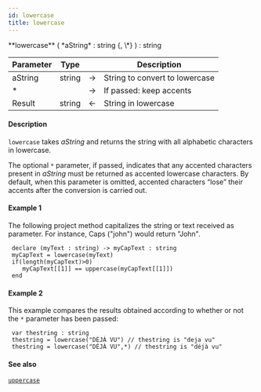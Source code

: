 ```yaml
---
id: lowercase
title: lowercase
---
```


<!-- REF #_command_.lowercase.Syntax -->**lowercase** ( *aString* : string {, \*} ) : string<!-- END REF -->


<!-- REF #_command_.lowercase.Params -->
|Parameter|Type||Description|
|---------|--- |:---:|------|
|aString|string|&#8594;|String to convert to lowercase|
|*||&#8594;|If passed: keep accents|
|Result|string|&#8592;|String in lowercase|<!-- END REF -->

#### Description

`lowercase` <!-- REF #_command_.lowercase.Summary -->takes *aString* and returns the string with all alphabetic characters in lowercase<!-- END REF -->.

The optional `*` parameter, if passed, indicates that any accented characters present in *aString* must be returned as accented lowercase characters. By default, when this parameter is omitted, accented characters “lose” their accents after the conversion is carried out.

#### Example 1

The following project method capitalizes the string or text received as parameter. For instance, Caps ("john") would return "John".

```qs
 declare (myText : string) -> myCapText : string
 myCapText = lowercase(myText)
 if(length(myCapText)>0)
    myCapText[[1]] == uppercase(myCapText[[1]])
 end

```

#### Example 2

This example compares the results obtained according to whether or not the `*` parameter has been passed:

```qs
 var thestring : string
 thestring = lowercase("DÉJÀ VU") // thestring is "deja vu"
 thestring = lowercase("DÉJÀ VU",*) // thestring is "déjà vu"

```

#### See also

[`uppercase`](uppercase.md)
